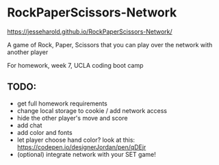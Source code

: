 # RockPaperScissors-Network

https://jesseharold.github.io/RockPaperScissors-Network/

A game of Rock, Paper, Scissors that you can play over the network with another player

For homework, week 7, UCLA coding boot camp

## TODO: 
 * get full homework requirements
 * change local storage to cookie / add network access
 * hide the other player's move and score
 * add chat
 * add color and fonts
 * let player choose hand color? look at this: https://codepen.io/designerJordan/pen/qDEjr
 * (optional) integrate network with your SET game!
